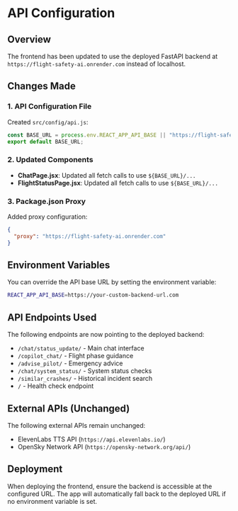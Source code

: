 # API Configuration

## Overview
The frontend has been updated to use the deployed FastAPI backend at `https://flight-safety-ai.onrender.com` instead of localhost.

## Changes Made

### 1. API Configuration File
Created `src/config/api.js`:
```javascript
const BASE_URL = process.env.REACT_APP_API_BASE || "https://flight-safety-ai.onrender.com";
export default BASE_URL;
```

### 2. Updated Components
- **ChatPage.jsx**: Updated all fetch calls to use `${BASE_URL}/...`
- **FlightStatusPage.jsx**: Updated all fetch calls to use `${BASE_URL}/...`

### 3. Package.json Proxy
Added proxy configuration:
```json
{
  "proxy": "https://flight-safety-ai.onrender.com"
}
```

## Environment Variables
You can override the API base URL by setting the environment variable:
```bash
REACT_APP_API_BASE=https://your-custom-backend-url.com
```

## API Endpoints Used
The following endpoints are now pointing to the deployed backend:
- `/chat/status_update/` - Main chat interface
- `/copilot_chat/` - Flight phase guidance
- `/advise_pilot/` - Emergency advice
- `/chat/system_status/` - System status checks
- `/similar_crashes/` - Historical incident search
- `/` - Health check endpoint

## External APIs (Unchanged)
The following external APIs remain unchanged:
- ElevenLabs TTS API (`https://api.elevenlabs.io/`)
- OpenSky Network API (`https://opensky-network.org/api/`)

## Deployment
When deploying the frontend, ensure the backend is accessible at the configured URL. The app will automatically fall back to the deployed URL if no environment variable is set. 